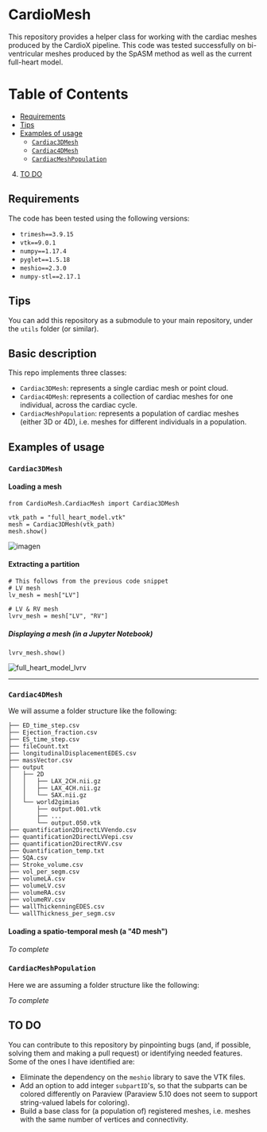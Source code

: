 # CardioMesh
This repository provides a helper class for working with the cardiac meshes produced by the CardioX pipeline.
This code was tested successfully on bi-ventricular meshes produced by the SpASM method as well as the current full-heart model.

# Table of Contents
- [Requirements](#requirements)
- [Tips](#tips)
- [Examples of usage](#Examples-of-usage)
    - [`Cardiac3DMesh`](#cardiac3dmesh)
    - [`Cardiac4DMesh`](#cardiac4dmesh)
    - [`CardiacMeshPopulation`](#cardiacmeshpopulation)
4. [TO DO](#TO-DO)

## Requirements
The code has been tested using the following versions:
- `trimesh==3.9.15`
- `vtk==9.0.1`
- `numpy==1.17.4`
- `pyglet==1.5.18`
- `meshio==2.3.0`
- `numpy-stl==2.17.1`

## Tips
You can add this repository as a submodule to your main repository, under the `utils` folder (or similar).

## Basic description
This repo implements three classes:
- `Cardiac3DMesh`: represents a single cardiac mesh or point cloud.
- `Cardiac4DMesh`: represents a collection of cardiac meshes for one individual, across the cardiac cycle.
- `CardiacMeshPopulation`: represents a population of cardiac meshes (either 3D or 4D), i.e. meshes for different individuals in a population.

## Examples of usage

### `Cardiac3DMesh`

#### Loading a mesh

```
from CardioMesh.CardiacMesh import Cardiac3DMesh

vtk_path = "full_heart_model.vtk"
mesh = Cardiac3DMesh(vtk_path)
mesh.show()
```
![imagen](https://user-images.githubusercontent.com/11581216/124265436-92553100-db2d-11eb-97e0-4227295f1c90.png)

#### Extracting a partition

```
# This follows from the previous code snippet
# LV mesh
lv_mesh = mesh["LV"]

# LV & RV mesh
lvrv_mesh = mesh["LV", "RV"]
```

##### Displaying a mesh (in a Jupyter Notebook)
```
lvrv_mesh.show()
```

![full_heart_model_lvrv](https://user-images.githubusercontent.com/11581216/124301229-6babf000-db57-11eb-8a39-7b3305ae9d89.png)

---
### `Cardiac4DMesh`
We will assume a folder structure like the following:
```buildoutcfg
├── ED_time_step.csv
├── Ejection_fraction.csv
├── ES_time_step.csv
├── fileCount.txt
├── longitudinalDisplacementEDES.csv
├── massVector.csv
├── output
│   ├── 2D
│   │   ├── LAX_2CH.nii.gz
│   │   ├── LAX_4CH.nii.gz
│   │   └── SAX.nii.gz
│   └── world2gimias
│       ├── output.001.vtk
│       ├── ...
│       └── output.050.vtk
├── quantification2DirectLVVendo.csv
├── quantification2DirectLVVepi.csv
├── quantification2DirectRVV.csv
├── Quantification_temp.txt
├── SQA.csv
├── Stroke_volume.csv
├── vol_per_segm.csv
├── volumeLA.csv
├── volumeLV.csv
├── volumeRA.csv
├── volumeRV.csv
├── wallThickenningEDES.csv
└── wallThickness_per_segm.csv
```

#### Loading a spatio-temporal mesh (a "4D mesh")
_To complete_


### `CardiacMeshPopulation`
Here we are assuming a folder structure like the following:

_To complete_


## TO DO
You can contribute to this repository by pinpointing bugs (and, if possible, solving them and making a pull request) or identifying needed features. Some of the ones I have identified are:
- Eliminate the dependency on the `meshio` library to save the VTK files.
- Add an option to add integer `subpartID`'s, so that the subparts can be colored differently on Paraview (Paraview 5.10 does not seem to support string-valued labels for coloring).
- Build a base class for (a population of) registered meshes, i.e. meshes with the same number of vertices and connectivity.
